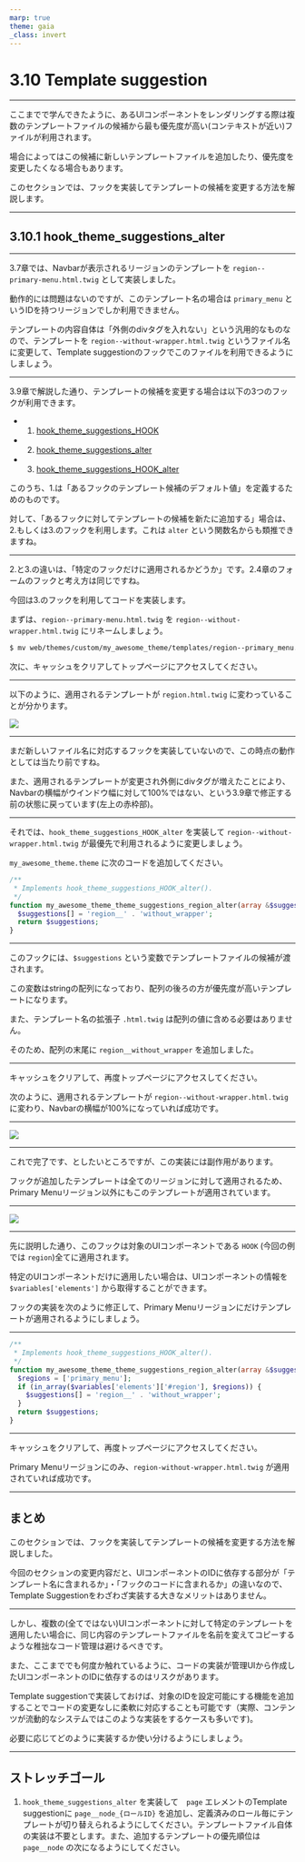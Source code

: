 ```yaml
---
marp: true
theme: gaia
_class: invert
---
```


<!-- _class: lead -->
# 3.10 Template suggestion

---

ここまでで学んできたように、あるUIコンポーネントをレンダリングする際は複数のテンプレートファイルの候補から最も優先度が高い(コンテキストが近い)ファイルが利用されます。

場合によってはこの候補に新しいテンプレートファイルを追加したり、優先度を変更したくなる場合もあります。

このセクションでは、フックを実装してテンプレートの候補を変更する方法を解説します。

---

<!-- _class: lead -->
## 3.10.1 hook_theme_suggestions_alter

---

3.7章では、Navbarが表示されるリージョンのテンプレートを `region--primary-menu.html.twig` として実装しました。

動作的には問題はないのですが、このテンプレート名の場合は `primary_menu` というIDを持つリージョンでしか利用できません。

テンプレートの内容自体は「外側のdivタグを入れない」という汎用的なものなので、テンプレートを `region--without-wrapper.html.twig` というファイル名に変更して、Template suggestionのフックでこのファイルを利用できるようにしましょう。

---

3.9章で解説した通り、テンプレートの候補を変更する場合は以下の3つのフックが利用できます。

- 1. [hook_theme_suggestions_HOOK](https://api.drupal.org/api/drupal/core%21lib%21Drupal%21Core%21Render%21theme.api.php/function/hook_theme_suggestions_HOOK/8.8.x)
- 2. [hook_theme_suggestions_alter](https://api.drupal.org/api/drupal/core%21lib%21Drupal%21Core%21Render%21theme.api.php/function/hook_theme_suggestions_alter/8.8.x)
- 3. [hook_theme_suggestions_HOOK_alter](https://api6.drupal.org/api/drupal/core%21lib%21Drupal%21Core%21Render%21theme.api.php/function/hook_theme_suggestions_HOOK_alter/8.8.x)

このうち、1.は「あるフックのテンプレート候補のデフォルト値」を定義するためのものです。

対して、「あるフックに対してテンプレートの候補を新たに追加する」場合は、2.もしくは3.のフックを利用します。これは `alter` という関数名からも類推できますね。

---

2.と3.の違いは、「特定のフックだけに適用されるかどうか」です。2.4章のフォームのフックと考え方は同じですね。

今回は3.のフックを利用してコードを実装します。

まずは、`region--primary-menu.html.twig` を `region--without-wrapper.html.twig` にリネームしましょう。

```txt
$ mv web/themes/custom/my_awesome_theme/templates/region--primary_menu.html.twig web/themes/custom/my_awesome_theme/templates/region--without-wrapper.html.twig
```

次に、キャッシュをクリアしてトップページにアクセスしてください。

---

以下のように、適用されるテンプレートが `region.html.twig` に変わっていることが分かります。

![](../asset/../assets/03_themeing_basics/10_template_suggestion/template_suggestion_1.png)

---

まだ新しいファイル名に対応するフックを実装していないので、この時点の動作としては当たり前ですね。

また、適用されるテンプレートが変更され外側にdivタグが増えたことにより、Navbarの横幅がウインドウ幅に対して100%ではない、という3.9章で修正する前の状態に戻っています(左上の赤枠部)。

---

それでは、`hook_theme_suggestions_HOOK_alter` を実装して `region--without-wrapper.html.twig` が最優先で利用されるように変更しましょう。

`my_awesome_theme.theme` に次のコードを追加してください。

```php
/**
 * Implements hook_theme_suggestions_HOOK_alter().
 */
function my_awesome_theme_theme_suggestions_region_alter(array &$suggestions, array $variables) {
  $suggestions[] = 'region__' . 'without_wrapper';
  return $suggestions;
}
```

---

このフックには、`$suggestions` という変数でテンプレートファイルの候補が渡されます。

この変数はstringの配列になっており、配列の後ろの方が優先度が高いテンプレートになります。

また、テンプレート名の拡張子 `.html.twig` は配列の値に含める必要はありません。

そのため、配列の末尾に `region__without_wrapper` を追加しました。

---

キャッシュをクリアして、再度トップページにアクセスしてください。

次のように、適用されるテンプレートが `region--without-wrapper.html.twig` に変わり、Navbarの横幅が100%になっていれば成功です。

---

![](../asset/../assets/03_themeing_basics/10_template_suggestion/template_suggestion_2.png)

---

これで完了です、としたいところですが、この実装には副作用があります。

フックが追加したテンプレートは全てのリージョンに対して適用されるため、Primary Menuリージョン以外にもこのテンプレートが適用されています。

---

![](../asset/../assets/03_themeing_basics/10_template_suggestion/template_suggestion_3.png)

---

先に説明した通り、このフックは対象のUIコンポーネントである `HOOK` (今回の例では `region`)全てに適用されます。

特定のUIコンポーネントだけに適用したい場合は、UIコンポーネントの情報を `$variables['elements']` から取得することができます。

フックの実装を次のように修正して、Primary Menuリージョンにだけテンプレートが適用されるようにしましょう。

---

```php
/**
 * Implements hook_theme_suggestions_HOOK_alter().
 */
function my_awesome_theme_theme_suggestions_region_alter(array &$suggestions, array $variables) {
  $regions = ['primary_menu'];
  if (in_array($variables['elements']['#region'], $regions)) {
    $suggestions[] = 'region__' . 'without_wrapper';
  }
  return $suggestions;
}
```

---

キャッシュをクリアして、再度トップページにアクセスしてください。

Primary Menuリージョンにのみ、`region-without-wrapper.html.twig` が適用されていれば成功です。

---

## まとめ

このセクションでは、フックを実装してテンプレートの候補を変更する方法を解説しました。

今回のセクションの変更内容だと、UIコンポーネントのIDに依存する部分が「テンプレート名に含まれるか」・「フックのコードに含まれるか」の違いなので、Template Suggestionをわざわざ実装する大きなメリットはありません。

---

しかし、複数の(全てではない)UIコンポーネントに対して特定のテンプレートを適用したい場合に、同じ内容のテンプレートファイルを名前を変えてコピーするような稚拙なコード管理は避けるべきです。

また、ここまででも何度か触れているように、コードの実装が管理UIから作成したUIコンポーネントのIDに依存するのはリスクがあります。

Template suggestionで実装しておけば、対象のIDを設定可能にする機能を追加することでコードの変更なしに柔軟に対応することも可能です（実際、コンテンツが流動的なシステムではこのような実装をするケースも多いです)。

必要に応じてどのように実装するか使い分けるようにしましょう。

---

## ストレッチゴール

1. `hook_theme_suggestions_alter` を実装して　`page` エレメントのTemplate suggestionに `page__node_{ロールID}` を追加し、定義済みのロール毎にテンプレートが切り替えられるようにしてください。テンプレートファイル自体の実装は不要とします。また、追加するテンプレートの優先順位は `page__node` の次になるようにしてください。
